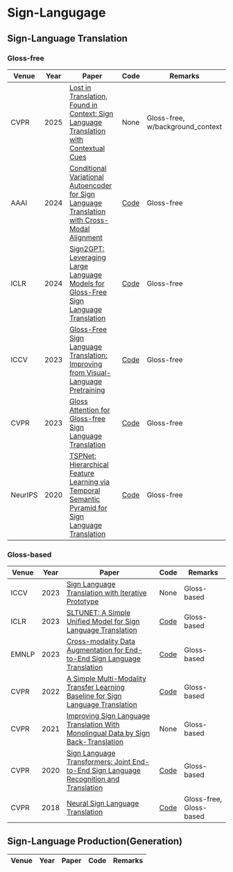 # Sign-Langugage


## Sign-Language Translation
### Gloss-free
| Venue | Year | Paper | Code | Remarks |
|-------|------|-----|--------|--------|
| CVPR | 2025 | [Lost in Translation, Found in Context: Sign Language Translation with Contextual Cues](https://arxiv.org/pdf/2501.09754) | None | Gloss-free, w/background_context |
| AAAI | 2024 | [Conditional Variational Autoencoder for Sign Language Translation with Cross-Modal Alignment](https://arxiv.org/pdf/2312.15645) | [Code](https://github.com/rzhao-zhsq/CV-SLT?tab=readme-ov-file) | Gloss-free |
| ICLR | 2024 | [Sign2GPT: Leveraging Large Language Models for Gloss-Free Sign Language Translation](https://arxiv.org/pdf/2405.04164) | [Code](https://github.com/ryanwongsa/Sign2GPT) | Gloss-free |
| ICCV | 2023 | [Gloss-Free Sign Language Translation: Improving from Visual-Language Pretraining](https://openaccess.thecvf.com/content/ICCV2023/papers/Zhou_Gloss-Free_Sign_Language_Translation_Improving_from_Visual-Language_Pretraining_ICCV_2023_paper.pdf) | [Code](https://github.com/zhoubenjia/GFSLT-VLP) | Gloss-free |
| CVPR | 2023 | [Gloss Attention for Gloss-free Sign Language Translation](https://openaccess.thecvf.com/content/CVPR2023/papers/Yin_Gloss_Attention_for_Gloss-Free_Sign_Language_Translation_CVPR_2023_paper.pdf) | [Code](https://github.com/yinaoxiong/GASLT) | Gloss-free |
| NeurIPS | 2020 | [TSPNet: Hierarchical Feature Learning via Temporal Semantic Pyramid for Sign Language Translation](https://arxiv.org/pdf/2010.05468) | [Code](https://github.com/verashira/TSPNet) | Gloss-free |


### Gloss-based
| Venue | Year | Paper | Code | Remarks |
|-------|------|-----|--------|--------|
| ICCV | 2023 | [Sign Language Translation with Iterative Prototype](https://openaccess.thecvf.com/content/ICCV2023/papers/Yao_Sign_Language_Translation_with_Iterative_Prototype_ICCV_2023_paper.pdf) | None | Gloss-based |
| ICLR | 2023 | [SLTUNET: A Simple Unified Model for Sign Language Translation](https://arxiv.org/pdf/2305.01778) | [Code](https://github.com/bzhangGo/sltunet) | Gloss-based |
| EMNLP | 2023 | [Cross-modality Data Augmentation for End-to-End Sign Language Translation](https://arxiv.org/pdf/2305.11096) | [Code](https://github.com/Atrewin/SignXmDA) | Gloss-based |
| CVPR | 2022 | [A Simple Multi-Modality Transfer Learning Baseline for Sign Language Translation](https://openaccess.thecvf.com/content/CVPR2022/papers/Chen_A_Simple_Multi-Modality_Transfer_Learning_Baseline_for_Sign_Language_Translation_CVPR_2022_paper.pdf) | [Code](https://github.com/FangyunWei/SLRT?tab=readme-ov-file) | Gloss-based |
| CVPR | 2021 | [Improving Sign Language Translation With Monolingual Data by Sign Back-Translation](https://openaccess.thecvf.com/content/CVPR2021/papers/Zhou_Improving_Sign_Language_Translation_With_Monolingual_Data_by_Sign_Back-Translation_CVPR_2021_paper.pdf) | None | Gloss-based |
| CVPR | 2020 | [Sign Language Transformers: Joint End-to-End Sign Language Recognition and Translation](https://openaccess.thecvf.com/content_CVPR_2020/papers/Camgoz_Sign_Language_Transformers_Joint_End-to-End_Sign_Language_Recognition_and_Translation_CVPR_2020_paper.pdf) | [Code](https://github.com/neccam/slt/tree/master) | Gloss-based |
| CVPR | 2018 | [Neural Sign Language Translation](https://openaccess.thecvf.com/content_cvpr_2018/papers/Camgoz_Neural_Sign_Language_CVPR_2018_paper.pdf) | [Code](https://github.com/neccam/nslt) | Gloss-free, Gloss-based |

## Sign-Language Production(Generation)
| Venue | Year | Paper | Code | Remarks |
|-------|------|-----|--------|--------|


